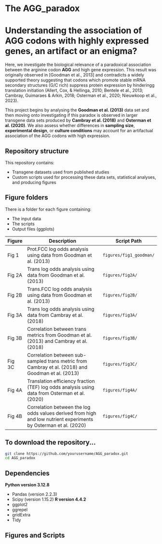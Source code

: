 # The AGG_paradox

# Understanding the association of AGG codons with highly expressed genes, an artifact or an enigma? 

Here, we investigate the biological relevance of a paradoxical association between the arginine codon **AGG** and high gene expression. This result was originally observed in [Goodman et al., 2013] and contradicts a widely supported theory suggesting that codons which promote stable mRNA secondary structures (G/C rich) suppress protein expression by hinderingg translation initiation (Allert, Cox, & Hellinga, 2010; Bentele et al., 2013; Cambray, Guimaraes & Arkin, 2018; Osterman et al., 2020; Nieuwkoop et al., 2023).

This project begins by analysing the **Goodman et al. (2013)** data set and then moving onto investigating if this paradox is observed in larger transgene data sets produced by **Cambray et al. (2018)** and **Osterman et al. (2020)**. We also assess whether differences in **sampling size**, **experimental design**, or **culture conditions** may account for an artifactual association of the AGG codons with high expression.

## Repository structure 

This repository contains:   
- Transgene datasets used  from published studies  
- Custom scripts used for processing these data sets, statistical analyses, and producing figures

## Figure folders 

There is a folder for each figure containing:
- The input data
- The scripts
- Output files (ggplots)

| Figure | Description | Script Path |
|--------|-------------|-------------|
| Fig 1  | Prot.FCC log odds analysis using data from Goodman et al. (2013) | `figures/fig1_goodman/` |
| Fig 2A | Trans log odds analysis using data from Goodman et al. (2013) | `figures/fig2A/` |
| Fig 2B | Trans.FCC log odds analysis using data from Goodman et al. (2013) | `figures/fig2B/` |
| Fig 3A | Trans log odds analysis using data from Cambray et al. (2018) | `figures/fig3A/` |
| Fig 3B | Correlation between trans metrics from Goodman et al. (2013) and Cambray et al. (2018) | `figures/fig3B/` |
| Fig 3C | Correlation between sub-sampled trans metric from Cambray et al. (2018) and Goodman et al. (2013) | `figures/fig3C/` |
| Fig 4A | Translation efficiency fraction (TEF) log odds analysis using data from Osterman et al. (2020) | `figures/fig4A/` |
| Fig 4B | Correlation between the log odds values derived from high and low nutrient experiments by Osterman et al. (2020) | `figures/fig4C/` |
  
## To download the repository...

```bash
git clone https://github.com/yourusername/AGG_paradox.git
cd AGG_paradox
```
## Dependencies
**Python version 3.12.8**
- Pandas (version 2.2.3)
- Scipy (version 1.15.2)
**R version 4.4.2**
- ggplot2
- ggrepel
- gridExtra
- Tidy

## Figures and Scripts
